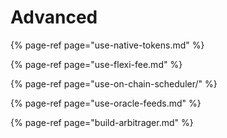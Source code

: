 # Advanced

{% page-ref page="use-native-tokens.md" %}

{% page-ref page="use-flexi-fee.md" %}

{% page-ref page="use-on-chain-scheduler/" %}

{% page-ref page="use-oracle-feeds.md" %}

{% page-ref page="build-arbitrager.md" %}



